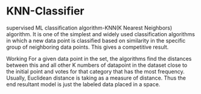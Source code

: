 # KNN-Classifier

supervised ML classification algorithm-KNN(K Nearest Neighbors) algorithm. It is one of the simplest and widely used classification algorithms in which a new data point is classified based on similarity in the specific group of neighboring data points. This gives a competitive result. 

Working
For a given data point in the set, the algorithms find the distances between this and all other K numbers of datapoint in the dataset close to the initial point and votes for that category that has the most frequency. Usually, Euclidean distance is taking as a measure of distance. Thus the end resultant model is just the labeled data placed in a space.
